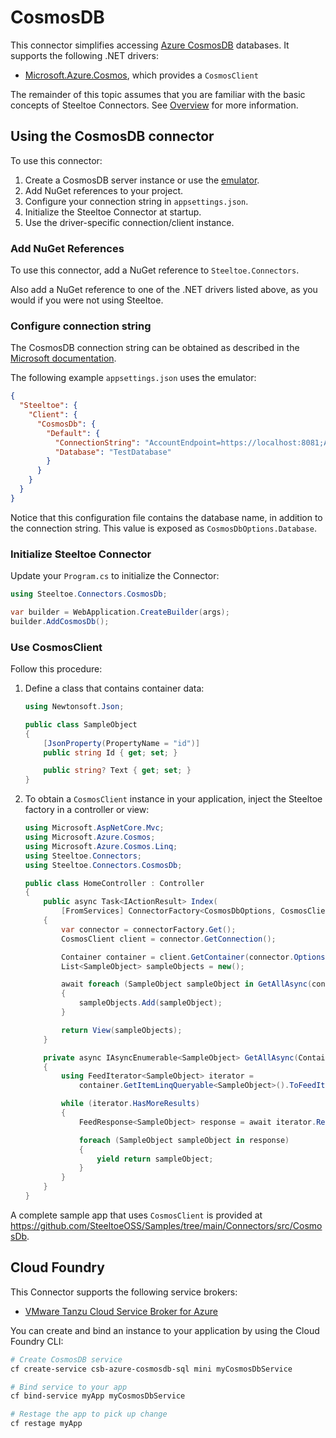 # CosmosDB

This connector simplifies accessing [Azure CosmosDB](https://azure.microsoft.com/products/cosmos-db/) databases.
It supports the following .NET drivers:

- [Microsoft.Azure.Cosmos](https://www.nuget.org/packages/Microsoft.Azure.Cosmos), which provides a `CosmosClient`

The remainder of this topic assumes that you are familiar with the basic concepts of Steeltoe Connectors. See [Overview](./usage.md) for more information.

## Using the CosmosDB connector

To use this connector:

1. Create a CosmosDB server instance or use the [emulator](https://learn.microsoft.com/azure/cosmos-db/local-emulator).
1. Add NuGet references to your project.
1. Configure your connection string in `appsettings.json`.
1. Initialize the Steeltoe Connector at startup.
1. Use the driver-specific connection/client instance.

### Add NuGet References

To use this connector, add a NuGet reference to `Steeltoe.Connectors`.

Also add a NuGet reference to one of the .NET drivers listed above, as you would if you were not using Steeltoe.

### Configure connection string

The CosmosDB connection string can be obtained as described in the [Microsoft documentation](https://learn.microsoft.com/azure/cosmos-db/nosql/how-to-dotnet-get-started#retrieve-your-account-connection-string).

The following example `appsettings.json` uses the emulator:

```json
{
  "Steeltoe": {
    "Client": {
      "CosmosDb": {
        "Default": {
          "ConnectionString": "AccountEndpoint=https://localhost:8081;AccountKey=C2y6yDjf5/R+ob0N8A7Cgv30VRDJIWEHLM+4QDU5DE2nQ9nDuVTqobD4b8mGGyPMbIZnqyMsEcaGQy67XIw/Jw==",
          "Database": "TestDatabase"
        }
      }
    }
  }
}
```

Notice that this configuration file contains the database name, in addition to the connection string. This value is exposed
as `CosmosDbOptions.Database`.

### Initialize Steeltoe Connector

Update your `Program.cs` to initialize the Connector:

```csharp
using Steeltoe.Connectors.CosmosDb;

var builder = WebApplication.CreateBuilder(args);
builder.AddCosmosDb();
```

### Use CosmosClient

Follow this procedure:

1. Define a class that contains container data:

    ```csharp
    using Newtonsoft.Json;

    public class SampleObject
    {
        [JsonProperty(PropertyName = "id")]
        public string Id { get; set; }

        public string? Text { get; set; }
    }
    ```

1. To obtain a `CosmosClient` instance in your application, inject the Steeltoe factory in a controller or view:

    ```csharp
    using Microsoft.AspNetCore.Mvc;
    using Microsoft.Azure.Cosmos;
    using Microsoft.Azure.Cosmos.Linq;
    using Steeltoe.Connectors;
    using Steeltoe.Connectors.CosmosDb;

    public class HomeController : Controller
    {
        public async Task<IActionResult> Index(
            [FromServices] ConnectorFactory<CosmosDbOptions, CosmosClient> connectorFactory)
        {
            var connector = connectorFactory.Get();
            CosmosClient client = connector.GetConnection();

            Container container = client.GetContainer(connector.Options.Database, "TestContainer");
            List<SampleObject> sampleObjects = new();

            await foreach (SampleObject sampleObject in GetAllAsync(container))
            {
                sampleObjects.Add(sampleObject);
            }

            return View(sampleObjects);
        }

        private async IAsyncEnumerable<SampleObject> GetAllAsync(Container container)
        {
            using FeedIterator<SampleObject> iterator =
                container.GetItemLinqQueryable<SampleObject>().ToFeedIterator();

            while (iterator.HasMoreResults)
            {
                FeedResponse<SampleObject> response = await iterator.ReadNextAsync();

                foreach (SampleObject sampleObject in response)
                {
                    yield return sampleObject;
                }
            }
        }
    }
    ```

A complete sample app that uses `CosmosClient` is provided at https://github.com/SteeltoeOSS/Samples/tree/main/Connectors/src/CosmosDb.

## Cloud Foundry

This Connector supports the following service brokers:

- [VMware Tanzu Cloud Service Broker for Azure](https://techdocs.broadcom.com/us/en/vmware-tanzu/platform-services/tanzu-cloud-service-broker-for-microsoft-azure/1-12/csb-azure/index.html)

You can create and bind an instance to your application by using the Cloud Foundry CLI:

```bash
# Create CosmosDB service
cf create-service csb-azure-cosmosdb-sql mini myCosmosDbService

# Bind service to your app
cf bind-service myApp myCosmosDbService

# Restage the app to pick up change
cf restage myApp
```
